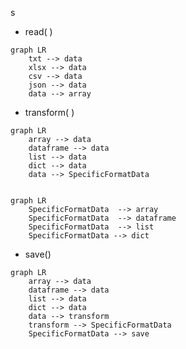 s

- read( )

```mermaid
graph LR
    txt --> data
    xlsx --> data
    csv --> data
    json --> data
    data --> array
```

- transform( )

```mermaid
graph LR
    array --> data
    dataframe --> data
    list --> data
    dict --> data
    data --> SpecificFormatData
  
```

```mermaid
graph LR
	SpecificFormatData  --> array
	SpecificFormatData  --> dataframe
	SpecificFormatData  --> list
	SpecificFormatData --> dict
```

- save()

```mermaid
graph LR
    array --> data
    dataframe --> data
    list --> data
    dict --> data
    data --> transform
    transform --> SpecificFormatData
    SpecificFormatData --> save
```

